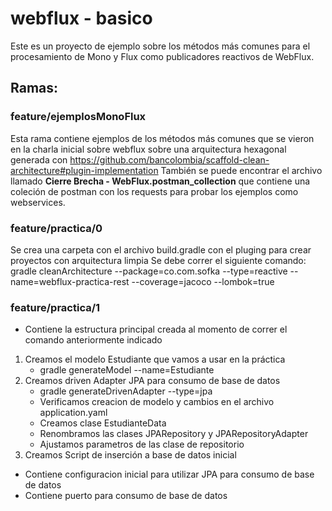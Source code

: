 # webflux - basico

Este es un proyecto de ejemplo sobre los métodos más comunes para el procesamiento de Mono y Flux como publicadores reactivos de WebFlux.

## Ramas:

### feature/ejemplosMonoFlux
Esta rama contiene ejemplos de los métodos más comunes que se vieron en la charla inicial sobre webflux sobre una arquitectura hexagonal generada con https://github.com/bancolombia/scaffold-clean-architecture#plugin-implementation 
También se puede encontrar el archivo llamado **Cierre Brecha - WebFlux.postman_collection** que contiene una coleción de postman con los requests para probar los ejemplos como webservices.

### feature/practica/0
Se crea una carpeta con el archivo build.gradle con el pluging para crear proyectos con arquitectura limpia
Se debe correr el siguiente comando: 
gradle cleanArchitecture --package=co.com.sofka --type=reactive --name=webflux-practica-rest --coverage=jacoco --lombok=true

### feature/practica/1
* Contiene la estructura principal creada al momento de correr el comando anteriormente indicado
1. Creamos el modelo Estudiante que vamos a usar en la práctica
    - gradle generateModel --name=Estudiante
2. Creamos driven Adapter JPA para consumo de base de datos
    - gradle generateDrivenAdapter --type=jpa
    - Verificamos creacion de modelo y cambios en el archivo application.yaml
    - Creamos clase EstudianteData
    - Renombramos las clases JPARepository y JPARepositoryAdapter
    - Ajustamos parametros de las clase de repositorio
3. Creamos Script de inserción a base de datos inicial
* Contiene configuracion inicial para utilizar JPA para consumo de base de datos
* Contiene puerto para consumo de base de datos
